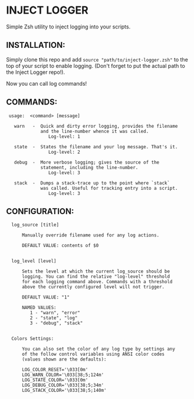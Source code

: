 # INJECT LOGGER</h1>

Simple Zsh utility to inject logging into your scripts.


##   INSTALLATION:

Simply clone this repo and add `source "path/to/inject-logger.zsh"` to the top
of your script to enable logging. (Don't forget to put the
actual path to the Inject Logger repo!).

Now you can call log commands!


##   COMMANDS:

     usage:  <command> [message]
       
       warn   -  Quick and dirty error logging, provides the filename
                 and the line-number whence it was called.
                    Log-level: 1
       
       state  -  States the filename and your log message. That's it.
                    Log-level: 2
       
       debug  -  More verbose logging; gives the source of the
                 statement, including the line-number.
                    Log-level: 3
       
       stack  -  Dumps a stack-trace up to the point where `stack`
                 was called. Useful for tracking entry into a script.
                    Log-level: 3


##   CONFIGURATION:


      log_source [title]

          Manually override filename used for any log actions.

          DEFAULT VALUE: contents of $0


      log_level [level]

          Sets the level at which the current log_source should be
          logging. You can find the relative "log-level" threshold
          for each logging command above. Commands with a threshold
          above the currently configured level will not trigger.

          DEFAULT VALUE: "1"

          NAMED VALUES:
             1 - "warn", "error"
             2 - "state", "log"
             3 - "debug", "stack"


      Colors Settings:

          You can also set the color of any log type by settings any
          of the follow control variables using ANSI color codes
          (values shown are the defaults):

          LOG_COLOR_RESET='\033[0m'
          LOG_WARN_COLOR='\033[38;5;124m'
          LOG_STATE_COLOR='\033[0m'
          LOG_DEBUG_COLOR='\033[38;5;34m'
          LOG_STACK_COLOR='\033[38;5;140m'
